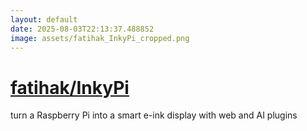 ```yaml
---
layout: default
date: 2025-08-03T22:13:37.488852
image: assets/fatihak_InkyPi_cropped.png
---
```


# [fatihak/InkyPi](https://github.com/fatihak/InkyPi)

turn a Raspberry Pi into a smart e-ink display with web and AI plugins
